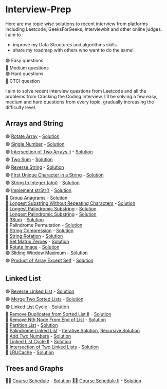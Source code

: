 # Interview-Prep

Here are my topic wise solutions to recent interview from platforms including Leetcode, GeeksForGeeks, Interviewbit and other online judges.
<br />
I aim to :
- improve my Data Structures and algorithms skills
- share my roadmap with others who want to do the same! 

🟢 Easy questions<br />
🔵 Medium questions<br />
🟣 Hard questions<br />
🔴 CTCI question<br />

I aim to solve recent interview questions from Leetcode and all the problems from Cracking the Coding Interview. I'll be solving a few easy, medium and hard questions from every topic, gradually increasing the difficulty level.<br />

## Arrays and String 
🟢 [Rotate Array](https://leetcode.com/explore/interview/card/top-interview-questions-easy/92/array/646/) - [Solution](https://github.com/snigdha920/Interview-Prep/blob/main/Rotate%20Array.cpp)<br />
🟢 [Single Number](https://leetcode.com/explore/interview/card/top-interview-questions-easy/92/array/549/) - [Solution](https://github.com/snigdha920/Interview-Prep/blob/main/Single%20Number.cpp)<br />
🟢 [Intersection of Two Arrays II](https://leetcode.com/explore/interview/card/top-interview-questions-easy/92/array/674/) - [Solution](https://github.com/snigdha920/Interview-Prep/blob/main/Intersection%20of%20Two%20Arrays%20II.cpp)<br />
🟢 [Two Sum](https://leetcode.com/explore/interview/card/top-interview-questions-easy/92/array/546/) - [Solution](https://github.com/snigdha920/Interview-Prep/blob/main/Two%20Sum.cpp)<br />
🟢 [Reverse String](https://leetcode.com/explore/interview/card/top-interview-questions-easy/127/strings/879/) - [Solution](https://github.com/snigdha920/Interview-Prep/blob/main/Reverse%20String.cpp)<br />
🟢 [First Unique Character in a String](https://leetcode.com/explore/interview/card/top-interview-questions-easy/127/strings/881/) - [Solution](https://github.com/snigdha920/Interview-Prep/blob/main/First%20Unique%20Character%20in%20a%20String.cpp)<br />
🟢 [String to Integer (atoi)](https://leetcode.com/explore/interview/card/top-interview-questions-easy/127/strings/884/) - [Solution](https://github.com/snigdha920/Interview-Prep/blob/main/String%20to%20Integer%20(atoi).cpp)<br />
🟢 [Implement strStr()](https://leetcode.com/explore/interview/card/top-interview-questions-easy/127/strings/885/) - [Solution](https://github.com/snigdha920/Interview-Prep/blob/main/Implement%20strStr().cpp)<br />
🔵 [Group Anagrams](https://leetcode.com/explore/interview/card/top-interview-questions-medium/103/array-and-strings/778/) - [Solution](https://github.com/snigdha920/Interview-Prep/blob/main/Group%20Anagrams.cpp)<br />
🔵 [Longest Substring Without Repeating Characters](https://leetcode.com/explore/interview/card/top-interview-questions-medium/103/array-and-strings/779/) - [Solution](https://github.com/snigdha920/Interview-Prep/blob/main/Longest%20Substring%20Without%20Repeating%20Characters.cpp)<br />
🔵 [Longest Palindromic Substring](https://leetcode.com/explore/interview/card/top-interview-questions-medium/103/array-and-strings/780/) - [Solution](https://github.com/snigdha920/Interview-Prep/blob/main/Longest%20Palindromic%20Substring.cpp)<br />
🔵 [Longest Palindromic Substring](https://leetcode.com/explore/interview/card/top-interview-questions-medium/103/array-and-strings/780/) - [Solution](https://github.com/snigdha920/Interview-Prep/blob/main/Longest%20Palindromic%20Substring.cpp)<br /> 
🔵 [3Sum](https://leetcode.com/explore/interview/card/top-interview-questions-medium/103/array-and-strings/776/) - [Solution](https://github.com/snigdha920/Interview-Prep/blob/main/3Sum.cpp)<br /> 
🔴 Palindrome Permutation - [Solution](https://github.com/snigdha920/Interview-Prep/blob/main/Palindrome%20Permutation.cpp)<br />
🔴 [String Compression](https://leetcode.com/problems/string-compression) - [Solution](https://github.com/snigdha920/Interview-Prep/blob/main/String%20Compression.cpp)<br />
🔴 [String Rotation](https://leetcode.com/problems/rotate-string/) - [Solution](https://github.com/snigdha920/Interview-Prep/blob/main/String%20Rotation.cpp)<br />
🔴 [Set Matrix Zeroes](https://leetcode.com/problems/set-matrix-zeroes/) - [Solution](https://github.com/snigdha920/Interview-Prep/blob/main/Set%20Matrix%20Zeroes.cpp)<br />
🔴 [Rotate Image](https://leetcode.com/problems/rotate-image/) - [Solution](https://github.com/snigdha920/Interview-Prep/blob/main/Rotate%20Image.cpp)<br />
🟣 [Sliding Window Maximum](https://leetcode.com/problems/sliding-window-maximum/) - [Solution](https://github.com/snigdha920/Interview-Prep/blob/main/Sliding%20Window%20Maximum.cpp)<br />
🟣 [Product of Array Except Self](https://leetcode.com/explore/interview/card/top-interview-questions-hard/116/array-and-strings/827/) - [Solution](https://github.com/snigdha920/Interview-Prep/blob/main/Product%20of%20Array%20Except%20Self.cpp)<br />

## Linked List 
🟢 [Reverse Linked List](https://leetcode.com/explore/interview/card/top-interview-questions-easy/93/linked-list/560/) - [Solution](https://github.com/snigdha920/Interview-Prep/blob/main/Reverse%20Linked%20List.cpp)<br />
🟢 [Merge Two Sorted Lists](https://leetcode.com/explore/interview/card/top-interview-questions-easy/93/linked-list/771/) - [Solution](https://github.com/snigdha920/Interview-Prep/blob/main/Merge%20Two%20Sorted%20Lists.cpp)<br />
🟢 [Linked List Cycle](https://leetcode.com/explore/interview/card/top-interview-questions-easy/93/linked-list/773/) - [Solution](https://github.com/snigdha920/Interview-Prep/blob/main/Linked%20List%20Cycle.cpp)<br />
🔵 [Remove Duplicates from Sorted List II](https://leetcode.com/problems/remove-duplicates-from-sorted-list-ii/) - [Solution](https://github.com/snigdha920/Interview-Prep/blob/main/Remove%20Duplicates%20from%20Sorted%20List%20II.cpp)<br />
🔴 [Remove Nth Node From End of List](https://leetcode.com/problems/remove-nth-node-from-end-of-list/) - [Solution](https://github.com/snigdha920/Interview-Prep/blob/main/Remove%20Nth%20Node%20From%20End%20of%20List.cpp)<br />
🔴 [Partition List](https://leetcode.com/problems/partition-list/) - [Solution](https://github.com/snigdha920/Interview-Prep/blob/main/Partition%20List.cpp)<br />
🔴 [Palindrome Linked List](https://leetcode.com/problems/palindrome-linked-list/) - [Iterative Solution](https://github.com/snigdha920/Interview-Prep/blob/main/Palindrome%20Linked%20List.cpp), [Recursive Solution](https://github.com/snigdha920/Interview-Prep/blob/main/Palindrome%20Linked%20List%20Recursive.cpp)<br />
🔴 [Add Two Numbers](https://leetcode.com/problems/add-two-numbers/) - [Solution](https://github.com/snigdha920/Interview-Prep/blob/main/Add%20Two%20Numbers.cpp)<br />
🔴 [Linked List Cycle II](https://leetcode.com/problems/linked-list-cycle-ii/) -  [Solution](https://github.com/snigdha920/Interview-Prep/blob/main/Linked%20List%20Cycle%20II.cpp)<br />
🔴 [Intersection of Two Linked Lists](https://leetcode.com/problems/intersection-of-two-linked-lists/) - [Solution](https://github.com/snigdha920/Interview-Prep/blob/main/Intersection%20of%20Two%20Linked%20Lists.cpp)<br />
🔴 [LRUCache](https://leetcode.com/problems/lru-cache/) - [Solution](https://github.com/snigdha920/Interview-Prep/blob/main/LRUCache.cpp)

## Trees and Graphs
🔵🔴 [Course Schedule](https://leetcode.com/problems/course-schedule/) - [Solution](https://github.com/snigdha920/Interview-Prep/blob/main/Course%20Schedule.cpp)
🔵🔴 [Course Schedule II](https://leetcode.com/problems/course-schedule-ii/) - [Solution](https://github.com/snigdha920/Interview-Prep/blob/main/Course%20Schedule%20II.cpp)
